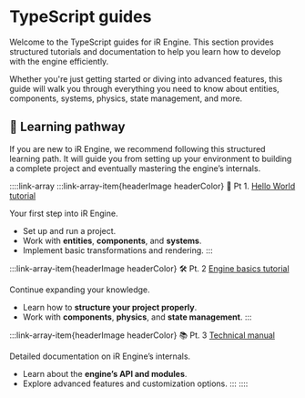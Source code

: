 # TypeScript guides

Welcome to the TypeScript guides for iR Engine. This section provides structured tutorials and documentation to help you learn how to develop with the engine efficiently.

Whether you're just getting started or diving into advanced features, this guide will walk you through everything you need to know about entities, components, systems, physics, state management, and more.

## 🚀 Learning pathway

If you are new to iR Engine, we recommend following this structured learning path. It will guide you from setting up your environment to building a complete project and eventually mastering the engine’s internals.

::::link-array
:::link-array-item{headerImage headerColor}
🌱 Pt 1. [Hello World tutorial]()&#x20;

Your first step into iR Engine.

- Set up and run a project.
- Work with **entities**, **components**, and **systems**.
- Implement basic transformations and rendering.
:::

:::link-array-item{headerImage headerColor}
🛠️ Pt. 2 [Engine basics tutorial](./../03_basics_tutorial/index.md)

Continue expanding your knowledge.

- Learn how to **structure your project properly**.
- Work with **components**, **physics**, and **state management**.
:::

:::link-array-item{headerImage headerColor}
📚 Pt. 3 [Technical manual](./../../../manual/index.md)

Detailed documentation on iR Engine’s internals.

- Learn about the **engine’s API and modules**.
- Explore advanced features and customization options.
:::
::::

<!--
TODO:
This page will contain an Introduction to the Developers Learning Site.
This page should contain:
- Small introduction to the Developer guides
- Explanation of VisualScript-vs-TypeScript: 
  No-Code: Segue into the VisualScript Learning site
  TypeScript: Segue into the TypeScript Learning Site (this site)

_Programming in iR Engine can be done through **TypeScript**._
_But the engine also has a visual alternative to programming, called **VisualScript**._  
-->

